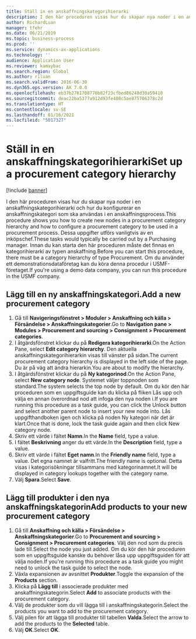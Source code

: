 ```yaml
---
title: Ställ in en anskaffningskategorihierarki
description: I den här proceduren visas hur du skapar nya noder i en anskaffningskategorihierarki och hur du konfigurerar en anskaffningskategori som ska användas i en anskaffningsprocess.
author: RichardLuan
manager: tfehr
ms.date: 06/21/2019
ms.topic: business-process
ms.prod: ''
ms.service: dynamics-ax-applications
ms.technology: ''
audience: Application User
ms.reviewer: kamaybac
ms.search.region: Global
ms.author: riluan
ms.search.validFrom: 2016-06-30
ms.dyn365.ops.version: AX 7.0.0
ms.openlocfilehash: eb37b2761708770b82f23cfbed86248d30a59410
ms.sourcegitcommit: deac22ba5377a912d93fe408c5ae875706378c2d
ms.translationtype: HT
ms.contentlocale: sv-SE
ms.lasthandoff: 01/16/2021
ms.locfileid: "5017327"
---
```

# <a name="set-up-a-procurement-category-hierarchy"></a><span data-ttu-id="4d86e-103">Ställ in en anskaffningskategorihierarki</span><span class="sxs-lookup"><span data-stu-id="4d86e-103">Set up a procurement category hierarchy</span></span>

[!include [banner](../../includes/banner.md)]

<span data-ttu-id="4d86e-104">I den här proceduren visas hur du skapar nya noder i en anskaffningskategorihierarki och hur du konfigurerar en anskaffningskategori som ska användas i en anskaffningsprocess.</span><span class="sxs-lookup"><span data-stu-id="4d86e-104">This procedure shows you how to create new nodes in a procurement category hierarchy and how to configure a procurement category to be used in a procurement process.</span></span> <span data-ttu-id="4d86e-105">Dessa uppgifter utförs vanligtvis av en inköpschef.</span><span class="sxs-lookup"><span data-stu-id="4d86e-105">These tasks would typically be carried out by a Purchasing manager.</span></span> <span data-ttu-id="4d86e-106">Innan du kan starta den här proceduren måste det finnas en kategorihierarki av typen anskaffning.</span><span class="sxs-lookup"><span data-stu-id="4d86e-106">Before you can start this procedure, there must be a category hierarchy of type Procurement.</span></span> <span data-ttu-id="4d86e-107">Om du använder ett demonstrationsdataföretag kan du köra denna procedur i USMF-företaget.</span><span class="sxs-lookup"><span data-stu-id="4d86e-107">If you're using a demo data company, you can run this procedure in the USMF company.</span></span>


## <a name="add-a-new-procurement-category"></a><span data-ttu-id="4d86e-108">Lägg till en ny anskaffningskategori.</span><span class="sxs-lookup"><span data-stu-id="4d86e-108">Add a new procurement category</span></span>
1. <span data-ttu-id="4d86e-109">Gå till **Navigeringsfönstret > Moduler > Anskaffning och källa > Försändelse > Anskaffningskategorier**.</span><span class="sxs-lookup"><span data-stu-id="4d86e-109">Go to **Navigation pane > Modules > Procurement and sourcing > Consignment > Procurement categories**.</span></span>
2. <span data-ttu-id="4d86e-110">I åtgärdsfönstret klickar du på **Redigera kategorihierarki**.</span><span class="sxs-lookup"><span data-stu-id="4d86e-110">On the Action Pane, select **Edit category hierarchy**.</span></span> <span data-ttu-id="4d86e-111">Den aktuella anskaffningskategorihierarkin visas till vänster på sidan.</span><span class="sxs-lookup"><span data-stu-id="4d86e-111">The current procurement category hierarchy is displayed in the left side of the page.</span></span> <span data-ttu-id="4d86e-112">Du är på väg att ändra hierarkin.</span><span class="sxs-lookup"><span data-stu-id="4d86e-112">You  are about to modify the hierarchy.</span></span>  
3. <span data-ttu-id="4d86e-113">I åtgärdsfönstret klickar du på **Ny kategorinod**.</span><span class="sxs-lookup"><span data-stu-id="4d86e-113">On the Action Pane, select **New category node**.</span></span> <span data-ttu-id="4d86e-114">Systemet väljer toppnoden som standard.</span><span class="sxs-lookup"><span data-stu-id="4d86e-114">The system selects the top node by default.</span></span> <span data-ttu-id="4d86e-115">Om du kör den här proceduren som en uppgiftsguide kan du klicka på fliken Lås upp och välja en annan överordnad nod att infoga den nya noden i.</span><span class="sxs-lookup"><span data-stu-id="4d86e-115">If you are running this procedure as a task guide, you can click the Unlock button and select another parent node to insert your new node into.</span></span> <span data-ttu-id="4d86e-116">Lås uppgifthandboken igen och klicka på noden Ny kategori när det är klart.</span><span class="sxs-lookup"><span data-stu-id="4d86e-116">Once that is done, lock the task guide again and then click New category node.</span></span>  
4. <span data-ttu-id="4d86e-117">Skriv ett värde i fältet **Namn**.</span><span class="sxs-lookup"><span data-stu-id="4d86e-117">In the **Name** field, type a value.</span></span>
5. <span data-ttu-id="4d86e-118">I fältet **Beskrivning** anger du ett värde.</span><span class="sxs-lookup"><span data-stu-id="4d86e-118">In the **Description** field, type a value.</span></span>
6. <span data-ttu-id="4d86e-119">Skriv ett värde i fältet **Eget namn**.</span><span class="sxs-lookup"><span data-stu-id="4d86e-119">In the **Friendly name** field, type a value.</span></span> <span data-ttu-id="4d86e-120">Det egna namnet är valfritt.</span><span class="sxs-lookup"><span data-stu-id="4d86e-120">The friendly name is optional.</span></span> <span data-ttu-id="4d86e-121">Detta visas i kategorisökningar tillsammans med kategorinamnet.</span><span class="sxs-lookup"><span data-stu-id="4d86e-121">It will be displayed in category lookups together with the category name.</span></span>  
7. <span data-ttu-id="4d86e-122">Välj **Spara**.</span><span class="sxs-lookup"><span data-stu-id="4d86e-122">Select **Save**.</span></span>

## <a name="add-products-to-your-new-procurement-category"></a><span data-ttu-id="4d86e-123">Lägg till produkter i den nya anskaffningskategorin</span><span class="sxs-lookup"><span data-stu-id="4d86e-123">Add products to your new procurement category</span></span>
1. <span data-ttu-id="4d86e-124">Gå till **Anskaffning och källa > Försändelse > Anskaffningskategorier**.</span><span class="sxs-lookup"><span data-stu-id="4d86e-124">Go to **Procurement and sourcing > Consignment > Procurement categories**.</span></span> <span data-ttu-id="4d86e-125">Välj den nod som du precis lade till.</span><span class="sxs-lookup"><span data-stu-id="4d86e-125">Select the node you just added.</span></span> <span data-ttu-id="4d86e-126">Om du kör den här proceduren som en uppgiftsguide kanske du behöver låsa upp uppgiftsguiden för att välja noden.</span><span class="sxs-lookup"><span data-stu-id="4d86e-126">If you're running this procedure as a task guide you might need to unlock the task guide to select the node.</span></span>  
2. <span data-ttu-id="4d86e-127">Växla expansionen av avsnittet **Produkter**.</span><span class="sxs-lookup"><span data-stu-id="4d86e-127">Toggle the expansion of the **Products** section.</span></span>
3. <span data-ttu-id="4d86e-128">Klicka på **Lägg till** i associerade produkter med anskaffningskategorin.</span><span class="sxs-lookup"><span data-stu-id="4d86e-128">Select **Add** to associate products with the procurement category.</span></span>
4. <span data-ttu-id="4d86e-129">Välj de produkter som du vill lägga till i anskaffningskategorin.</span><span class="sxs-lookup"><span data-stu-id="4d86e-129">Select the products you want to add to the procurement category.</span></span>
5. <span data-ttu-id="4d86e-130">Välj pilen för att lägga till produkter till tabellen **Valda**.</span><span class="sxs-lookup"><span data-stu-id="4d86e-130">Select the arrow to add the products to the **Selected** table.</span></span>
6. <span data-ttu-id="4d86e-131">Välj **OK**.</span><span class="sxs-lookup"><span data-stu-id="4d86e-131">Select **OK**.</span></span>
